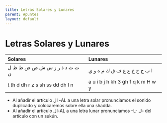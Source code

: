 ```yaml
---
title: Letras Solares y Lunares
parent: Apuntes
layout: default
---
```


# Letras Solares y Lunares

| Solares                         | Lunares                           |
|:--------------------------------|:----------------------------------|
| ت ث د ذ ر ز س ش ص ض ط ظ ل ن     | ا ب ج ح خ ع غ ف ق ك م ه و ي       |
| t th d dh r z s sh ss dd dh l n | a u i b j h kh 3 gh f q k m H w y |

- Al añadir el artículo ال -AL a una letra solar pronunciamos el sonido duplicado y colocaremos sobre ella una shadda.
- Al añadir el artículo ال-AL a una letra lunar pronunciamos –L- ل- del artículo con un sukún.